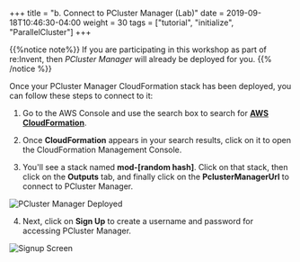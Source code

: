 +++
title = "b. Connect to PCluster Manager (Lab)"
date = 2019-09-18T10:46:30-04:00
weight = 30
tags = ["tutorial", "initialize", "ParallelCluster"]
+++

{{%notice note%}}
If you are participating in this workshop as part of re:Invent, then *PCluster Manager* will already be deployed for you.
{{% /notice %}}

Once your PCluster Manager CloudFormation stack has been deployed, you can follow these steps to connect to it:

1. Go to the AWS Console and use the search box to search for [**AWS CloudFormation**](https://console.aws.amazon.com/cloudformation/home).

2. Once **CloudFormation** appears in your search results, click on it to open the CloudFormation Management Console.

3. You'll see a stack named **mod-[random hash]**. Click on that stack, then click on the **Outputs** tab, and finally click on the **PclusterManagerUrl** to connect to PCluster Manager.

![PCluster Manager Deployed](/images/hpc-aws-parallelcluster-workshop/pcluster-deployed.png)

4. Next, click on **Sign Up** to create a username and password for accessing PCluster Manager.

![Signup Screen](/images/hpc-aws-parallelcluster-workshop/sign-up.png)
